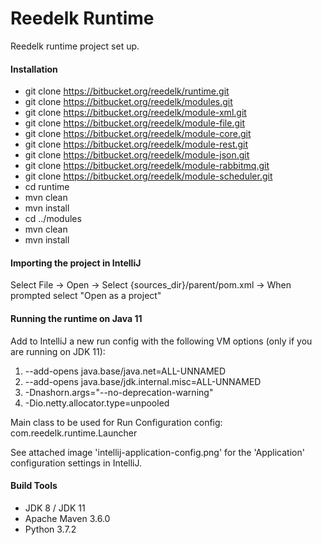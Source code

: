 # Reedelk Runtime

Reedelk runtime project set up.

#### Installation
* git clone https://bitbucket.org/reedelk/runtime.git
* git clone https://bitbucket.org/reedelk/modules.git
* git clone https://bitbucket.org/reedelk/module-xml.git
* git clone https://bitbucket.org/reedelk/module-file.git
* git clone https://bitbucket.org/reedelk/module-core.git
* git clone https://bitbucket.org/reedelk/module-rest.git
* git clone https://bitbucket.org/reedelk/module-json.git
* git clone https://bitbucket.org/reedelk/module-rabbitmq.git
* git clone https://bitbucket.org/reedelk/module-scheduler.git
* cd runtime
* mvn clean
* mvn install
* cd ../modules
* mvn clean
* mvn install

#### Importing the project in IntelliJ

Select File -> Open -> Select {sources_dir}/parent/pom.xml -> When prompted select "Open as a project"

#### Running the runtime on Java 11

Add to IntelliJ a new run config with the following VM options (only if you are running on JDK 11):

1. --add-opens java.base/java.net=ALL-UNNAMED
2. --add-opens java.base/jdk.internal.misc=ALL-UNNAMED
3. -Dnashorn.args="--no-deprecation-warning"
4. -Dio.netty.allocator.type=unpooled

  
Main class to be used for Run Configuration config: com.reedelk.runtime.Launcher

See attached image 'intellij-application-config.png' for the 'Application' configuration settings in IntelliJ.

#### Build Tools

- JDK 8 / JDK 11
- Apache Maven 3.6.0
- Python 3.7.2

